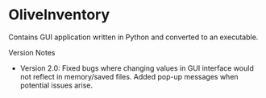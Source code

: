 # OliveInventory
Contains GUI application written in Python and converted to an executable.

Version Notes
* Version 2.0: Fixed bugs where changing values in GUI interface would not reflect in memory/saved files. Added pop-up messages when potential issues arise. 
